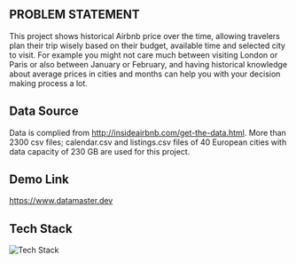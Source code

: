 ## PROBLEM STATEMENT
This project shows historical Airbnb price over the time, allowing travelers plan their trip wisely based on their budget, available time and selected city to visit.
For example you might not care much between visiting London or Paris or also between January or February, and having historical knowledge about average prices in cities and months can help you with your decision making process a lot.

## Data Source
Data is complied from http://insideairbnb.com/get-the-data.html. More than 2300 csv files; calendar.csv and listings.csv files of 40 European cities  with data capacity of 230 GB are used for this project.

## Demo Link
https://www.datamaster.dev

## Tech Stack
![Tech Stack](https://github.com/tikaj/Best_Deal/blob/master/tech-stack.png)


